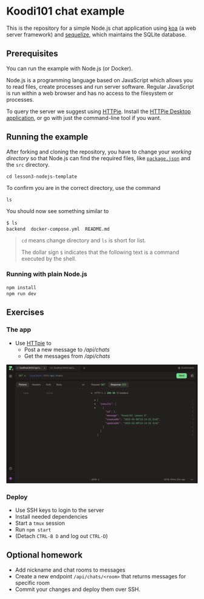 # Koodi101 chat example

This is the repository for a simple Node.js chat application using
[koa](http://koajs.com/) (a web server framework) and [sequelize](http://docs.sequelizejs.com/), which maintains the SQLite database.

## Prerequisites

You can run the example with Node.js (or Docker).

Node.js is a programming language based on JavaScript which allows you to read files, create processes and run server software. Regular JavaScript is run within a web browser and has no access to the filesystem or processes.

To query the server we suggest using [HTTPie](https://httpie.io). Install the [HTTPie Desktop application](https://httpie.io/desktop), or go with just the command-line tool if you want.

## Running the example

After forking and cloning the repository, you have to change your _working directory_ so that Node.js can find the required files, like [`package.json`](backend/package.json) and the `src` directory.

    cd lesson3-nodejs-template

To confirm you are in the correct directory, use the command

    ls

You should now see something similar to

    $ ls
    backend  docker-compose.yml  README.md

> `cd` means change directory and `ls` is short for list.
>
> The dollar sign `$` indicates that the following text is a command executed by the shell.

### Running with plain Node.js

    npm install
    npm run dev

## Exercises

### The app

- Use [HTTpie](https://httpie.ie/) to
  - Post a new message to _/api/chats_
  - Get the messages from _/api/chats_

![httpie](./httpie.png)

### Deploy

- Use SSH keys to login to the server
- Install needed dependencies
- Start a `tmux` session
- Run `npm start`
- (Detach `CTRL-B D` and log out `CTRL-D`)

## Optional homework

- Add nickname and chat rooms to messages
- Create a new endpoint `/api/chats/<room>` that returns messages for specific room
- Commit your changes and deploy them over SSH.
